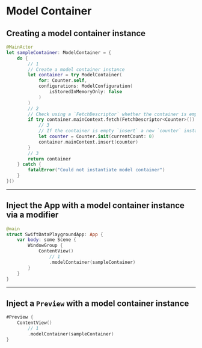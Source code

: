 # Model Container 

## Creating a model container instance 

```swift
@MainActor
let sampleContainer: ModelContainer = {
    do {
        // 1
        // Create a model container instance
        let container = try ModelContainer(
            for: Counter.self,
            configurations: ModelConfiguration(
                isStoredInMemoryOnly: false
            )
        )
        // 2
        // Check using a `FetchDescriptor` whether the container is empty
        if try container.mainContext.fetch(FetchDescriptor<Counter>()).isEmpty {
            // 3
            // If the container is empty `insert` a new `counter` instance
            let counter = Counter.init(currentCount: 0)
            container.mainContext.insert(counter)
        }
        // 3
        return container
    } catch {
        fatalError("Could not instantiate model container")
    }
}()
```

***

## Inject the App with a model container instance via a modifier

```swift
@main
struct SwiftDataPlaygroundApp: App {
    var body: some Scene {
        WindowGroup {
            ContentView()
                // 1
                .modelContainer(sampleContainer)
        }
    }
}
```

***

## Inject a `Preview` with a model container instance 

```swift
#Preview {
    ContentView()
        // 1
        .modelContainer(sampleContainer)
}
```
